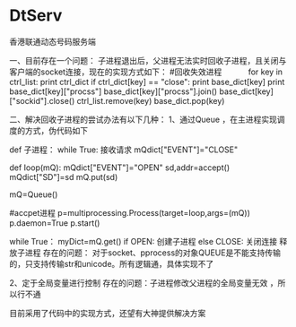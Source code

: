 # DtServ
香港联通动态号码服务端

一、目前存在一个问题：
子进程退出后，父进程无法实时回收子进程，且关闭与客户端的socket连接，现在的实现方式如下：
#回收失效进程            
for key in ctrl_list:
print ctrl_dict
if ctrl_dict[key] == "close":
   print base_dict[key]
   print base_dict[key]["procss"]
   base_dict[key]["procss"].join()
   base_dict[key]["sockid"].close()
   ctrl_list.remove(key)
   base_dict.pop(key)

二、解决回收子进程的尝试办法有以下几种：
1、通过Queue ，在主进程实现调度的方式，伪代码如下

def 子进程：
    while True:
         接收请求
    mQdict["EVENT"]="CLOSE"

def Ioop(mQ):
    mQdict["EVENT"]="OPEN"
    sd,addr=accept()
    mQdict["SD"]=sd
    mQ.put(sd)

mQ=Queue()

#accpet进程
p=multiprocessing.Process(target=Ioop,args=(mQ))
p.daemon=True
p.start()

while True：
     myDict=mQ.get()
     if OPEN:
       创建子进程
     else CLOSE:
        关闭连接
        释放子进程
存在的问题：
对于socket、pprocess的对象QUEUE是不能支持传输的，只支持传输str和unicode。所有逻辑通，具体实现不了

2、定于全局变量进行控制
   存在的问题：子进程修改父进程的全局变量无效 ，所以行不通
   
 目前采用了代码中的实现方式，还望有大神提供解决方案
